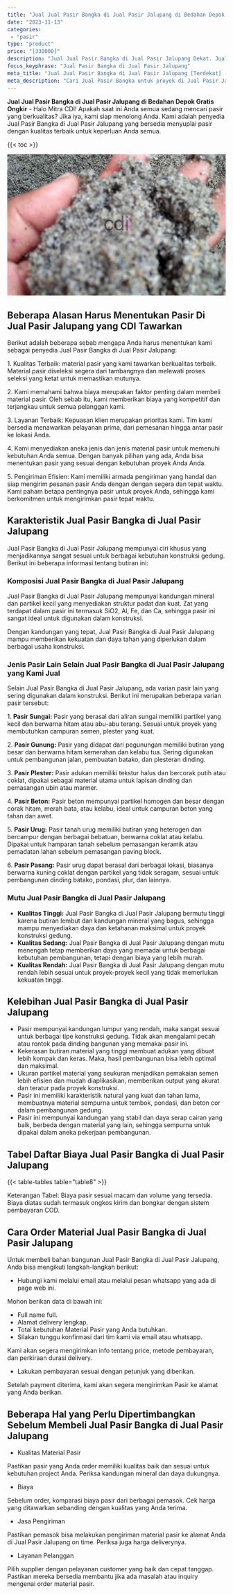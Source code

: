 ```yaml
---
title: "Jual Jual Pasir Bangka di Jual Pasir Jalupang di Bedahan Depok Gratis Ongkir"
date: "2023-11-13"
categories:
 - "pasir"
type: "product"
price: "[330000]"
description: "Jual Jual Pasir Bangka di Jual Pasir Jalupang Dekat. Jual Pasir Bangka ini sering dipakai dalam proyek konstruksi sebagai material adukan yang terpilih dan halus. Silakan hubungi kami untuk informasi lebih lanjut."
focus_keyphrase: "Jual Pasir Bangka di Jual Pasir Jalupang"
meta_title: "Jual Jual Pasir Bangka di Jual Pasir Jalupang [Terdekat] - CDI"
meta_description: "Cari Jual Pasir Bangka untuk proyek di Jual Pasir Jalupang? Kami menyediakan Jual Pasir Bangka berkualitas untuk material adukan. Dapatkan penawaran terbaik sekarang."
---
```


**Jual Jual Pasir Bangka di Jual Pasir Jalupang di Bedahan Depok Gratis Ongkir** - Halo Mitra CDI! Apakah saat ini Anda semua sedang mencari pasir yang berkualitas? Jika iya, kami siap menolong Anda. Kami adalah penyedia Jual Pasir Bangka di Jual Pasir Jalupang yang bersedia menyuplai pasir dengan kualitas terbaik untuk keperluan Anda semua.

{{< toc >}}

![Jual Jual Pasir Bangka di Jual Pasir Jalupang di Bedahan Depok Gratis Ongkir](/images/pasir/pasir-bangunan-05.jpg)

## Beberapa Alasan Harus Menentukan Pasir Di Jual Pasir Jalupang yang CDI Tawarkan

Berikut adalah beberapa sebab mengapa Anda harus menentukan kami sebagai penyedia Jual Pasir Bangka di Jual Pasir Jalupang:

1\.  Kualitas Terbaik: material pasir yang kami tawarkan berkualitas terbaik. Material pasir diseleksi segera dari tambangnya dan melewati proses seleksi yang ketat untuk memastikan mutunya.

2\.  Kami memahami bahwa biaya merupakan faktor penting dalam membeli material pasir. Oleh sebab itu, kami memberikan biaya yang kompetitif dan terjangkau untuk semua pelanggan kami.

3\.  Layanan Terbaik: Kepuasan klien merupakan prioritas kami. Tim kami bersedia menawarkan pelayanan prima, dari pemesanan hingga antar pasir ke lokasi Anda.

4\.  Kami menyediakan aneka jenis dan jenis material pasir untuk memenuhi kebutuhan Anda semua. Dengan banyak pilihan yang ada, Anda bisa menentukan pasir yang sesuai dengan kebutuhan proyek Anda Anda.

5\.  Pengiriman Efisien: Kami memiliki armada pengiriman yang handal dan siap mengirim pesanan pasir Anda dengan dengan segera dan tepat waktu. Kami paham betapa pentingnya pasir untuk proyek Anda, sehingga kami berkomitmen untuk mengirimkan pasir tepat waktu.

## Karakteristik Jual Pasir Bangka di Jual Pasir Jalupang

Jual Pasir Bangka di Jual Pasir Jalupang mempunyai ciri khusus yang menjadikannya sangat sesuai untuk berbagai kebutuhan konstruksi gedung. Berikut ini beberapa informasi tentang butiran ini:

### Komposisi Jual Pasir Bangka di Jual Pasir Jalupang

Jual Pasir Bangka di Jual Pasir Jalupang mempunyai kandungan mineral dan partikel kecil yang menyediakan struktur padat dan kuat. Zat yang terdapat dalam pasir ini termasuk SiO2, Al, Fe, dan Ca, sehingga pasir ini sangat ideal untuk digunakan dalam konstruksi.

Dengan kandungan yang tepat, Jual Pasir Bangka di Jual Pasir Jalupang mampu memberikan kekuatan dan daya tahan yang diperlukan dalam berbagai usaha konstruksi.

### Jenis Pasir Lain Selain Jual Pasir Bangka di Jual Pasir Jalupang yang Kami Jual

Selain Jual Pasir Bangka di Jual Pasir Jalupang, ada varian pasir lain yang sering digunakan dalam konstruksi. Berikut ini merupakan beberapa varian pasir tersebut:

1\.  **Pasir Sungai:** Pasir yang berasal dari aliran sungai memiliki partikel yang kecil dan berwarna hitam atau abu-abu terang. Sesuai untuk proyek yang membutuhkan campuran semen, plester yang kuat.

2\.  **Pasir Gunung:** Pasir yang didapat dari pegunungan memiliki butiran yang besar dan berwarna hitam kemerahan dan kelabu tua. Sering digunakan untuk pembangunan jalan, pembuatan batako, dan plesteran dinding.

3\.  **Pasir Plester:** Pasir adukan memiliki tekstur halus dan bercorak putih atau coklat, dipakai sebagai material utama untuk lapisan dinding dan pemasangan ubin atau marmer.

4\.  **Pasir Beton:** Pasir beton mempunyai partikel homogen dan besar dengan corak hitam, merah bata, atau kelabu, ideal untuk campuran beton yang tahan dan awet.

5\.  **Pasir Urug:** Pasir tanah urug memiliki butiran yang heterogen dan bercampur dengan berbagai bebatuan, berwarna coklat atau kelabu. Dipakai untuk hamparan tanah sebelum pemasangan keramik atau pemadatan lahan sebelum pemasangan paving block.

6\.  **Pasir Pasang:** Pasir urug dapat berasal dari berbagai lokasi, biasanya berwarna kuning coklat dengan partikel yang tidak seragam, sesuai untuk pembangunan dinding batako, pondasi, plur, dan lainnya.

### Mutu Jual Pasir Bangka di Jual Pasir Jalupang

*   **Kualitas Tinggi:** Jual Pasir Bangka di Jual Pasir Jalupang bermutu tinggi karena butiran lembut dan kandungan mineral yang bagus, sehingga mampu menyediakan daya dan ketahanan maksimal untuk proyek konstruksi gedung.
*   **Kualitas Sedang:** Jual Pasir Bangka di Jual Pasir Jalupang dengan mutu menengah tetap memberikan daya yang memadai untuk berbagai kebutuhan pembangunan, tetapi dengan biaya yang lebih murah.
*   **Kualitas Rendah:** Jual Pasir Bangka di Jual Pasir Jalupang dengan mutu rendah lebih sesuai untuk proyek-proyek kecil yang tidak memerlukan kekuatan tinggi.

## Kelebihan Jual Pasir Bangka di Jual Pasir Jalupang

*   Pasir mempunyai kandungan lumpur yang rendah, maka sangat sesuai untuk berbagai tipe konstruksi gedung. Tidak akan mengalami pecah atau rontok pada dinding bangunan yang memakai pasir ini.
*   Kekerasan butiran material yang tinggi membuat adukan yang dibuat lebih kompak dan keras. Maka, hasil pembangunan bisa lebih optimal dan maksimal.
*   Ukuran partikel material yang seukuran menjadikan pemakaian semen lebih efisien dan mudah diaplikasikan, memberikan output yang akurat dan teratur pada proyek konstruksi.
*   Pasir ini memiliki karakteristik natural yang kuat dan tahan lama, membuatnya material sempurna untuk tembok, pondasi, dan beton cor dalam pembangunan gedung.
*   Pasir ini mempunyai kandungan yang stabil dan daya serap cairan yang baik, berbeda dengan material yang lain, sehingga sempurna untuk dipakai dalam aneka pekerjaan pembangunan.

## Tabel Daftar Biaya Jual Pasir Bangka di Jual Pasir Jalupang

{{< table-tables table="table8" >}}

Keterangan Tabel: Biaya pasir sesuai macam dan volume yang tersedia. Biaya diatas sudah termasuk ongkos kirim dan bongkar dengan sistem pembayaran COD.

## Cara Order Material Jual Pasir Bangka di Jual Pasir Jalupang

Untuk membeli bahan bangunan Jual Pasir Bangka di Jual Pasir Jalupang, Anda bisa mengikuti langkah-langkah berikut:

*   Hubungi kami melalui email atau melalui pesan whatsapp yang ada di page web ini.

Mohon berikan data di bawah ini:

*   Full name full.
*   Alamat delivery lengkap.
*   Total kebutuhan Material Pasir yang Anda butuhkan.
*   Silakan tunggu konfirmasi dari tim kami via email atau whatsapp.

Kami akan segera mengirimkan info tentang price, metode pembayaran, dan perkiraan durasi delivery.
*   Lakukan pembayaran sesuai dengan petunjuk yang diberikan.

Setelah payment diterima, kami akan segera mengirimkan Pasir ke alamat yang Anda berikan.

## Beberapa Hal yang Perlu Dipertimbangkan Sebelum Membeli Jual Pasir Bangka di Jual Pasir Jalupang

*   Kualitas Material Pasir

Pastikan pasir yang Anda order memiliki kualitas baik dan sesuai untuk kebutuhan project Anda. Periksa kandungan mineral dan daya dukungnya.
*   Biaya

Sebelum order, komparasi biaya pasir dari berbagai pemasok. Cek harga yang ditawarkan sebanding dengan kualitas yang Anda terima.
*   Jasa Pengiriman

Pastikan pemasok bisa melakukan pengiriman material pasir ke alamat Anda di Jual Pasir Jalupang on time. Periksa juga harga deliverynya.
*   Layanan Pelanggan

Pilih supplier dengan pelayanan customer yang baik dan cepat tanggap. Pastikan mereka bersedia membantu jika ada masalah atau inquiry mengenai order material pasir.